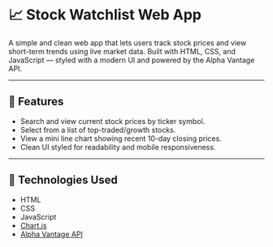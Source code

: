 # 📈 Stock Watchlist Web App

A simple and clean web app that lets users track stock prices and view short-term trends using live market data. Built with HTML, CSS, and JavaScript — styled with a modern UI and powered by the Alpha Vantage API.

---

## 🔧 Features

- Search and view current stock prices by ticker symbol.
- Select from a list of top-traded/growth stocks.
- View a mini line chart showing recent 10-day closing prices.
- Clean UI styled for readability and mobile responsiveness.

---

## 🚀 Technologies Used

- HTML
- CSS
- JavaScript
- [Chart.js](https://www.chartjs.org/)
- [Alpha Vantage API](https://www.alphavantage.co/)
